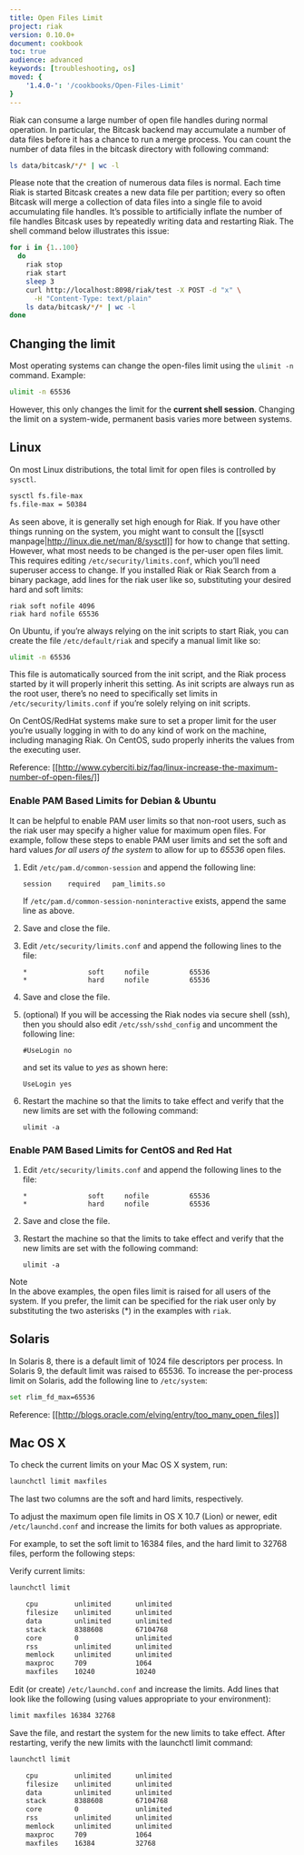 ```yaml
---
title: Open Files Limit
project: riak
version: 0.10.0+
document: cookbook
toc: true
audience: advanced
keywords: [troubleshooting, os]
moved: {
    '1.4.0-': '/cookbooks/Open-Files-Limit'
}
---
```


Riak can consume a large number of open file handles during normal operation. In particular, the Bitcask backend may accumulate a number of data files before it has a chance to run a merge process. You can count the number of data files in the bitcask directory with following command:

```bash
ls data/bitcask/*/* | wc -l
```

Please note that the creation of numerous data files is normal. Each time Riak is started Bitcask creates a new data file per partition; every so often Bitcask will merge a collection of data files into a single file to avoid accumulating file handles. It’s possible to artificially inflate the number of file handles Bitcask uses by repeatedly writing data and restarting Riak. The shell command below illustrates this issue:

```bash
for i in {1..100}
  do
    riak stop
    riak start
    sleep 3
    curl http://localhost:8098/riak/test -X POST -d "x" \
      -H "Content-Type: text/plain"
    ls data/bitcask/*/* | wc -l
done
```

## Changing the limit
Most operating systems can change the open-files limit using the `ulimit -n` command. Example:

```bash
ulimit -n 65536
```

However, this only changes the limit for the **current shell session**. Changing the limit on a system-wide, permanent basis varies more between systems.

## Linux
On most Linux distributions, the total limit for open files is controlled by `sysctl`.

```bash
sysctl fs.file-max
fs.file-max = 50384
```

As seen above, it is generally set high enough for Riak. If you have other things running on the system, you might want to consult the [[sysctl manpage|http://linux.die.net/man/8/sysctl]] for how to change that setting. However, what most needs to be changed is the per-user open files limit. This requires editing `/etc/security/limits.conf`, which you’ll need superuser access to change. If you installed Riak or Riak Search from a binary package, add lines for the riak user like so, substituting your desired hard and soft limits:

```
riak soft nofile 4096
riak hard nofile 65536
```

On Ubuntu, if you’re always relying on the init scripts to start Riak, you can create the file `/etc/default/riak` and specify a manual limit like so:

```bash
ulimit -n 65536
```

This file is automatically sourced from the init script, and the Riak process started by it will properly inherit this setting. As init scripts are always run as the root user, there’s no need to specifically set limits in `/etc/security/limits.conf` if you’re solely relying on init scripts.

On CentOS/RedHat systems make sure to set a proper limit for the user you’re usually logging in with to do any kind of work on the machine, including managing Riak. On CentOS, sudo properly inherits the values from the executing user.

Reference: [[http://www.cyberciti.biz/faq/linux-increase-the-maximum-number-of-open-files/]]

### Enable PAM Based Limits for Debian & Ubuntu
It can be helpful to enable PAM user limits so that non-root users, such as the riak user may specify a higher value for maximum open files. For example, follow these steps to enable PAM user limits and set the soft and hard values
*for all users of the system* to allow for up to *65536* open files.

  1. Edit `/etc/pam.d/common-session` and append the following line:

         session    required   pam_limits.so

     If `/etc/pam.d/common-session-noninteractive` exists, append the same line as above.

  2. Save and close the file.

  3. Edit `/etc/security/limits.conf` and append the following lines to the file:

         *               soft     nofile          65536
         *               hard     nofile          65536

  4. Save and close the file.

  5. (optional) If you will be accessing the Riak nodes via secure shell
     (ssh), then you should also edit `/etc/ssh/sshd_config` and uncomment
     the following line:

         #UseLogin no

     and set its value to *yes* as shown here:

         UseLogin yes

  6. Restart the machine so that the limits to take effect and verify that
     the new limits are set with the following command:

         ulimit -a


### Enable PAM Based Limits for CentOS and Red Hat

  1. Edit `/etc/security/limits.conf` and append the following lines to the file:

         *               soft     nofile          65536
         *               hard     nofile          65536

  2. Save and close the file.

  3. Restart the machine so that the limits to take effect and verify that
     the new limits are set with the following command:

         ulimit -a


<div class="note"><div class="title">Note</div> In the above examples, the
open files limit is raised for all users of the system. If you prefer, the
limit can be specified for the riak user only by substituting the two
asterisks (*) in the examples with <code>riak</code>.</div>

## Solaris
In Solaris 8, there is a default limit of 1024 file descriptors per process. In Solaris 9, the default limit was raised to 65536. To increase the per-process limit on Solaris, add the following line to `/etc/system`:

```bash
set rlim_fd_max=65536
```

Reference: [[http://blogs.oracle.com/elving/entry/too_many_open_files]]

## Mac OS X
To check the current limits on your Mac OS X system, run:

```bash
launchctl limit maxfiles
```

The last two columns are the soft and hard limits, respectively.

To adjust the maximum open file limits in OS X 10.7 (Lion) or newer, edit `/etc/launchd.conf` and increase the limits for both values as appropriate.

For example, to set the soft limit to 16384 files, and the hard limit to 32768 files, perform the following steps:

Verify current limits:

```bash
launchctl limit

    cpu         unlimited      unlimited
    filesize    unlimited      unlimited
    data        unlimited      unlimited
    stack       8388608        67104768
    core        0              unlimited
    rss         unlimited      unlimited
    memlock     unlimited      unlimited
    maxproc     709            1064
    maxfiles    10240          10240
```

Edit (or create) `/etc/launchd.conf` and increase the limits. Add lines that look like the following (using values appropriate to your environment):

```bash
limit maxfiles 16384 32768
```

Save the file, and restart the system for the new limits to take effect. After restarting, verify the new limits with the launchctl limit command:

```bash
launchctl limit

    cpu         unlimited      unlimited
    filesize    unlimited      unlimited
    data        unlimited      unlimited
    stack       8388608        67104768
    core        0              unlimited
    rss         unlimited      unlimited
    memlock     unlimited      unlimited
    maxproc     709            1064
    maxfiles    16384          32768
```
